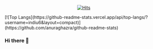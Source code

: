   <div align=center>		
	
  [![Hits](https://hits.seeyoufarm.com/api/count/incr/badge.svg?url=https%3A%2F%2Fgithub.com%2Findiu6&count_bg=%2379C83D&title_bg=%23555555&icon=&icon_color=%23E7E7E7&title=hits&edge_flat=false)](https://hits.seeyoufarm.com)   
  
  </div>
  
<div id="container" display: inline-block>
<!--	
<div> 
	
[![Anurag's github stats](https://github-readme-stats.vercel.app/api?username=indiu6)](https://github.com/anuraghazra/github-readme-stats) 

</div>

<div>
-->	
[![Top Langs](https://github-readme-stats.vercel.app/api/top-langs/?username=indiu6&layout=compact)](https://github.com/anuraghazra/github-readme-stats)

</div>

</div>

### Hi there 👋

<!--
**indiu6/indiu6** is a ✨ _special_ ✨ repository because its `README.md` (this file) appears on your GitHub profile.

Here are some ideas to get you started:

- 🔭 I’m currently working on ...
- 🌱 I’m currently learning ...
- 👯 I’m looking to collaborate on ...
- 🤔 I’m looking for help with ...
- 💬 Ask me about ...
- 📫 How to reach me: ...
- 😄 Pronouns: ...
- ⚡ Fun fact: ...
-->
